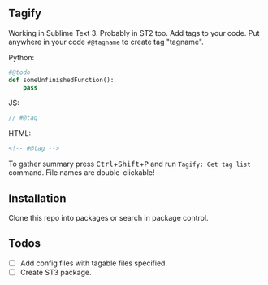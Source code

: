 ## Tagify
Working in Sublime Text 3. Probably in ST2 too.
Add tags to your code.
Put anywhere in your code `#@tagname` to create tag "tagname".

Python:
```python
#@todo
def someUnfinishedFunction():
    pass
```

JS:
```javaScript
// #@tag
```

HTML:
```html
<!-- #@tag -->
```

To gather summary press <kbd>Ctrl</kbd>+<kbd>Shift</kbd>+<kbd>P</kbd> and run `Tagify: Get tag list` command. File names are double-clickable!

## Installation
Clone this repo into packages or search in package control.

## Todos
- [ ] Add config files with tagable files specified.
- [ ] Create ST3 package.

